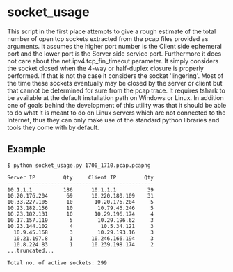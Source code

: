 # socket_usage
This script in the first place attempts to give a rough estimate of the total number of open
tcp sockets extracted from the pcap files provided as arguments. It assumes the higher port
number is the Client side ephemeral port and the lower port is the Server side service port.
Furthermore it does not care about the net.ipv4.tcp_fin_timeout parameter. It simply considers
the socket closed when the 4-way or half-duplex closure is properly performed. If that is not
the case it considers the socket 'lingering'. Most of the time these sockets eventually may
be closed by the server or client but that cannot be determined for sure from the pcap trace.
It requires tshark to be available at the default installation path on Windows or Linux.
In addition one of goals behind the development of this utility was that it should be able to
do what it is meant to do on Linux servers which are not connected to the Internet, thus they
can only make use of the standard python libraries and tools they come with by default.

## Example

```
$ python socket_usage.py 1700_1710.pcap.pcapng

Server IP         Qty     Client IP         Qty
-----------------------------------------------
10.1.1.1          186      10.1.1.1          39
10.20.176.204      69      10.220.180.109    31
10.33.227.105      10       10.20.176.204     5
10.23.182.156      10        10.79.46.246     5
10.23.182.131      10       10.29.196.174     4
10.17.157.119       5        10.29.196.62     3
10.23.144.102       4         10.5.34.121     3
  10.9.45.168       3        10.29.193.16     3
  10.21.197.8       1      10.246.166.194     3
  10.8.224.83       1      10.239.198.174     2
...truncated...

Total no. of active sockets: 299

```
